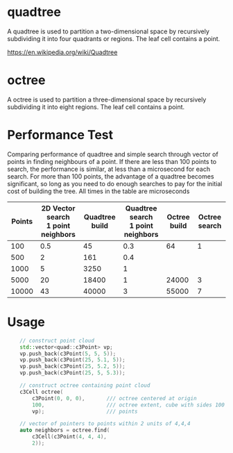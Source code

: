 # quadtree

A quadtree is used to partition a two-dimensional space by recursively subdividing it into four quadrants or regions. The leaf cell contains a point.  

https://en.wikipedia.org/wiki/Quadtree

# octree

A octree is used to partition a three-dimensional space by recursively subdividing it into eight regions. The leaf cell contains a point.  

# Performance Test
 
 Comparing performance of quadtree and simple search through vector of points in finding neighbours of a point.  If there are less than 100 points to search, the performance is similar, at less than a microsecond for each search.  For more than 100 points, the advantage of a quadtree becomes significant, so long as you need to do enough searches to pay for the initial cost of building the tree.  All times in the table are microseconds
 
| Points | 2D Vector search<br> 1 point neighbors | Quadtree build | Quadtree search<br> 1 point neighbors | Octree build | Octree search
|---|---|---|---|---|---|
100 | 0.5 | 45 | 0.3| 64| 1
500 | 2 | 161 | 0.4||
1000 | 5 | 3250 | 1 ||
5000 | 20 | 18400 | 1 |24000|3
10000 | 43 | 40000 | 3 |55000|7

# Usage

```C++
    // construct point cloud
    std::vector<quad::c3Point> vp;
    vp.push_back(c3Point(5, 5, 5));
    vp.push_back(c3Point(25, 5.1, 5));
    vp.push_back(c3Point(25, 5.2, 5));
    vp.push_back(c3Point(25, 5, 5.3));

    // construct octree containing point cloud
    c3Cell octree(
        c3Point(0, 0, 0),       /// octree centered at origin
        100,                    /// octree extent, cube with sides 100 units
        vp);                    /// points

    // vector of pointers to points within 2 units of 4,4,4
    auto neighbors = octree.find(
        c3Cell(c3Point(4, 4, 4),
        2));
```
